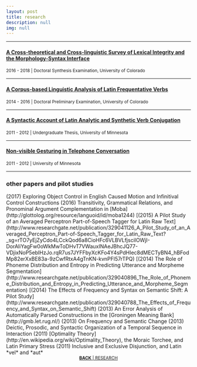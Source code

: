 ```yaml
---
layout: post
title: research
description: null
img: null
---
```


***
<sub></sub>
<h4><a href="http://www.researchgate.net/publication/328773017_A_Cross-theoretical_and_Cross-linguistic_Survey_of_Lexical_Integrity_and_the_Morphology-Syntax_Interface">A Cross-theoretical and Cross-linguistic Survey of Lexical Integrity and the Morphology-Syntax Interface</a></h4>
<sup>2016 - 2018 | Doctoral Synthesis Examination, University of Colorado</sup>

***
<sub></sub>
<h4><a href="http://www.researchgate.net/publication/329019387_A_Corpus-based_Linguistic_Analysis_of_Latin_Frequentative_Verbs">A Corpus-based Linguistic Analysis of Latin Frequentative Verbs</a></h4>
<sup>2014 - 2016 | Doctoral Preliminary Examination, University of Colorado</sup>

***
<sub></sub>
<h4><a href="http://www.researchgate.net/publication/328917117_A_Syntactic_Account_of_Latin_Verb_Conjugation">A Syntactic Account of Latin Analytic and Synthetic Verb Conjugation</a></h4>
<sup>2011 - 2012 | Undergraduate Thesis, University of Minnesota</sup>

***
<sub></sub>
<h4><a href="http://www.researchgate.net/publication/328878301_Non-visible_Gesturing_in_Telephone_Conversation">Non-visible Gesturing in Telephone Conversation</a></h4>
<sup>2011 - 2012 | University of Minnesota</sup>

***
<sub></sub>
<h3>other papers and pilot studies</h3>
<p></p> 
(2017) Exploring Object Control in English Caused Motion and Infinitival Control Constructions
<sub></sub>  
(2016) Transitivity, Grammatical Relations, and Pronominal Argument Complementation in [Moba](http://glottolog.org/resource/languoid/id/moba1244)  
<sup></sup>
[(2015) A Pilot Study of an Averaged Perceptron Part-of-Speech Tagger for Latin Raw Text] (http://www.researchgate.net/publication/329041126_A_Pilot_Study_of_an_Averaged_Perceptron_Part-of-Speech_Tagger_for_Latin_Raw_Text?_sg=rTO7yEjZyCdo4LCckQod6a8CioHFc6VLBVLfjscilOWjI-DorAliYagFw0oWkMwToDHvT7VWauxINAeJBhcJQ77-VDjixNoP5ebIHzJo.rqR7us7JYFFbyXcKFo4Y4sPdHIec8dMECTyBN4_hBFodMp82erXxBE83a-9zCwfRtxA4gTnKN-kvnPFl57rTPQ)  
<sup></sup>
[(2014) The Role of Phoneme Distribution and Entropy in Predicting Utterance and Morpheme Segmentation](http://www.researchgate.net/publication/329040896_The_Role_of_Phoneme_Distribution_and_Entropy_in_Predicting_Utterance_and_Morpheme_Segmentation)  
<sup></sup>
[(2014) The Effects of Frequency and Syntax on Semantic Shift: A Pilot Study](http://www.researchgate.net/publication/329040788_The_Effects_of_Frequency_and_Syntax_on_Semantic_Shift)  
<sup></sup>
(2013) An Error Analysis of Automatically Parsed Constructions in the [Groningen Meaning Bank](http://gmb.let.rug.nl/)  
<sup></sup>
(2013) On Frequency and Semantic Change  
<sup></sup>
(2013) Deictic, Prosodic, and Syntactic Organization of a Temporal Sequence in Interaction  
<sup></sup>
(2011) [Optimality Theory](http://en.wikipedia.org/wiki/Optimality_Theory), the Moraic Torchee, and Latin Primary Stress  
<sup></sup>
(2011) Inclusive and Exclusive Disjunction, and Latin *vel* and *aut*  

<br/>

<center><sup><a href="http://jared-desjardins.github.io/pages/3_research/"><b>BACK</b> | RESEARCH</a></sup></center>
